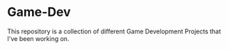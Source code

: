 # Game-Dev

This repository is a collection of different Game Development Projects that I've been working on.
